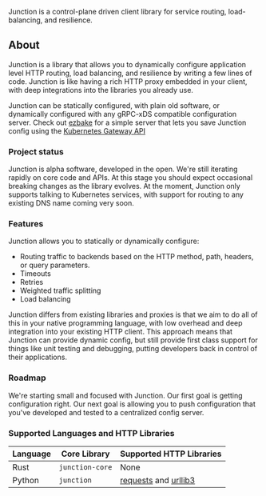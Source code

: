 Junction is a control-plane driven client library for service routing, load-balancing, and resilience.

## About

Junction is a library that allows you to dynamically configure application level
HTTP routing, load balancing, and resilience by writing a few lines of code.
Junction is like having a rich HTTP proxy embedded in your client, with deep
integrations into the libraries you already use.

Junction can be statically configured, with plain old software, or dynamically
configured with any gRPC-xDS compatible configuration server. Check out [ezbake]
for a simple server that lets you save Junction config using the
[Kubernetes Gateway API][gateway_api]

[ezbake]: https://github.com/junction-labs/ezbake
[gateway_api]: https://gateway-api.sigs.k8s.io/

### Project status

Junction is alpha software, developed in the open. We're
still iterating rapidly on core code and APIs. At this stage you should expect
occasional breaking changes as the library evolves. At the moment, Junction only
supports talking to Kubernetes services, with support for routing to any
existing DNS name coming very soon.

### Features

Junction allows you to statically or dynamically configure:

* Routing traffic to backends based on the HTTP method, path, headers, or query parameters.
* Timeouts
* Retries
* Weighted traffic splitting
* Load balancing

Junction differs from existing libraries and proxies is that we aim to do all of
this in your native programming language, with low overhead and deep integration
into your existing HTTP client. This approach means that Junction can provide
dynamic config, but still provide first class support for things like unit testing
and debugging, putting developers back in control of their applications.

### Roadmap

We're starting small and focused with Junction. Our first goal is getting
configuration right. Our next goal is allowing you to push configuration that
you've developed and tested to a centralized config server.

### Supported Languages and HTTP Libraries

| Language | Core Library      | Supported HTTP Libraries |
|----------|-------------------|--------------------------|
| Rust     | `junction-core`   |  None                    |
| Python   | `junction`        | [requests] and [urllib3] |

[requests]: https://pypi.org/project/requests/
[urllib3]: https://github.com/urllib3/urllib3

